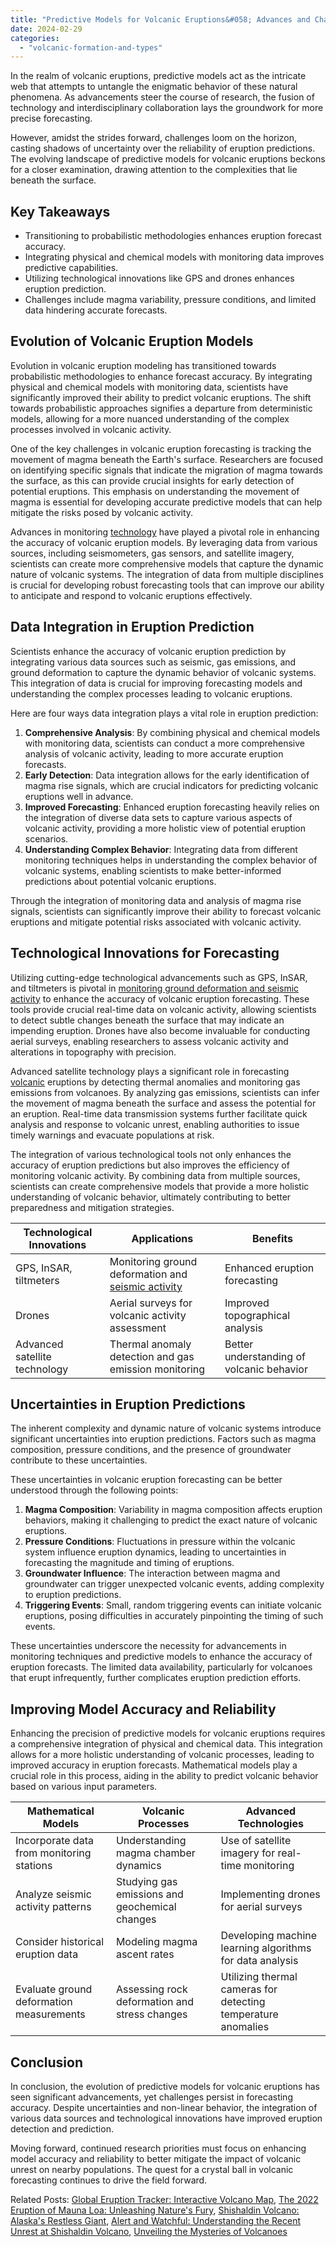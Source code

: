 ```yaml
---
title: "Predictive Models for Volcanic Eruptions&#058; Advances and Challenges"
date: 2024-02-29
categories: 
  - "volcanic-formation-and-types"
---
```


In the realm of volcanic eruptions, predictive models act as the intricate web that attempts to untangle the enigmatic behavior of these natural phenomena. As advancements steer the course of research, the fusion of technology and interdisciplinary collaboration lays the groundwork for more precise forecasting.

However, amidst the strides forward, challenges loom on the horizon, casting shadows of uncertainty over the reliability of eruption predictions. The evolving landscape of predictive models for volcanic eruptions beckons for a closer examination, drawing attention to the complexities that lie beneath the surface.

## Key Takeaways

- Transitioning to probabilistic methodologies enhances eruption forecast accuracy.
- Integrating physical and chemical models with monitoring data improves predictive capabilities.
- Utilizing technological innovations like GPS and drones enhances eruption prediction.
- Challenges include magma variability, pressure conditions, and limited data hindering accurate forecasts.

## Evolution of Volcanic Eruption Models

Evolution in volcanic eruption modeling has transitioned towards probabilistic methodologies to enhance forecast accuracy. By integrating physical and chemical models with monitoring data, scientists have significantly improved their ability to predict volcanic eruptions. The shift towards probabilistic approaches signifies a departure from deterministic models, allowing for a more nuanced understanding of the complex processes involved in volcanic activity.

One of the key challenges in volcanic eruption forecasting is tracking the movement of magma beneath the Earth's surface. Researchers are focused on identifying specific signals that indicate the migration of magma towards the surface, as this can provide crucial insights for early detection of potential eruptions. This emphasis on understanding the movement of magma is essential for developing accurate predictive models that can help mitigate the risks posed by volcanic activity.

Advances in monitoring [technology](https://magmamatters.com/geothermal-energy-and-its-volcanic-origins/ "Geothermal Energy and Its Volcanic Origins") have played a pivotal role in enhancing the accuracy of volcanic eruption models. By leveraging data from various sources, including seismometers, gas sensors, and satellite imagery, scientists can create more comprehensive models that capture the dynamic nature of volcanic systems. The integration of data from multiple disciplines is crucial for developing robust forecasting tools that can improve our ability to anticipate and respond to volcanic eruptions effectively.

## Data Integration in Eruption Prediction

Scientists enhance the accuracy of volcanic eruption prediction by integrating various data sources such as seismic, gas emissions, and ground deformation to capture the dynamic behavior of volcanic systems. This integration of data is crucial for improving forecasting models and understanding the complex processes leading to volcanic eruptions.

Here are four ways data integration plays a vital role in eruption prediction:

1. **Comprehensive Analysis**: By combining physical and chemical models with monitoring data, scientists can conduct a more comprehensive analysis of volcanic activity, leading to more accurate eruption forecasts.
2. **Early Detection**: Data integration allows for the early identification of magma rise signals, which are crucial indicators for predicting volcanic eruptions well in advance.
3. **Improved Forecasting**: Enhanced eruption forecasting heavily relies on the integration of diverse data sets to capture various aspects of volcanic activity, providing a more holistic view of potential eruption scenarios.
4. **Understanding Complex Behavior**: Integrating data from different monitoring techniques helps in understanding the complex behavior of volcanic systems, enabling scientists to make better-informed predictions about potential volcanic eruptions.

Through the integration of monitoring data and analysis of magma rise signals, scientists can significantly improve their ability to forecast volcanic eruptions and mitigate potential risks associated with volcanic activity.

## Technological Innovations for Forecasting

Utilizing cutting-edge technological advancements such as GPS, InSAR, and tiltmeters is pivotal in [monitoring ground deformation and seismic activity](https://magmamatters.com/the-art-and-science-of-volcano-monitoring/ "The Art and Science of Volcano Monitoring") to enhance the accuracy of volcanic eruption forecasting. These tools provide crucial real-time data on volcanic activity, allowing scientists to detect subtle changes beneath the surface that may indicate an impending eruption. Drones have also become invaluable for conducting aerial surveys, enabling researchers to assess volcanic activity and alterations in topography with precision.

Advanced satellite technology plays a significant role in forecasting [volcanic](https://magmamatters.com/the-role-of-volcanoes-in-earths-carbon-cycle-5/ "The Role Of Volcanoes In Earth’s Carbon Cycle") eruptions by detecting thermal anomalies and monitoring gas emissions from volcanoes. By analyzing gas emissions, scientists can infer the movement of magma beneath the surface and assess the potential for an eruption. Real-time data transmission systems further facilitate quick analysis and response to volcanic unrest, enabling authorities to issue timely warnings and evacuate populations at risk.

The integration of various technological tools not only enhances the accuracy of eruption predictions but also improves the efficiency of monitoring volcanic activity. By combining data from multiple sources, scientists can create comprehensive models that provide a more holistic understanding of volcanic behavior, ultimately contributing to better preparedness and mitigation strategies.

| Technological Innovations | Applications | Benefits |
| --- | --- | --- |
| GPS, InSAR, tiltmeters | Monitoring ground deformation and [seismic activity](https://magmamatters.com/understanding-volcanic-formation-a-comprehensive-guide/ "Understanding Volcanic Formation: A Comprehensive Guide") | Enhanced eruption forecasting |
| Drones | Aerial surveys for volcanic activity assessment | Improved topographical analysis |
| Advanced satellite technology | Thermal anomaly detection and gas emission monitoring | Better understanding of volcanic behavior |

## Uncertainties in Eruption Predictions

The inherent complexity and dynamic nature of volcanic systems introduce significant uncertainties into eruption predictions. Factors such as magma composition, pressure conditions, and the presence of groundwater contribute to these uncertainties.

These uncertainties in volcanic eruption forecasting can be better understood through the following points:

1. **Magma Composition**: Variability in magma composition affects eruption behaviors, making it challenging to predict the exact nature of volcanic eruptions.
2. **Pressure Conditions**: Fluctuations in pressure within the volcanic system influence eruption dynamics, leading to uncertainties in forecasting the magnitude and timing of eruptions.
3. **Groundwater Influence**: The interaction between magma and groundwater can trigger unexpected volcanic events, adding complexity to eruption predictions.
4. **Triggering Events**: Small, random triggering events can initiate volcanic eruptions, posing difficulties in accurately pinpointing the timing of such events.

These uncertainties underscore the necessity for advancements in monitoring techniques and predictive models to enhance the accuracy of eruption forecasts. The limited data availability, particularly for volcanoes that erupt infrequently, further complicates eruption prediction efforts.

## Improving Model Accuracy and Reliability

Enhancing the precision of predictive models for volcanic eruptions requires a comprehensive integration of physical and chemical data. This integration allows for a more holistic understanding of volcanic processes, leading to improved accuracy in eruption forecasts. Mathematical models play a crucial role in this process, aiding in the ability to predict volcanic behavior based on various input parameters.

| Mathematical Models | Volcanic Processes | Advanced Technologies |
| --- | --- | --- |
| Incorporate data from monitoring stations | Understanding magma chamber dynamics | Use of satellite imagery for real-time monitoring |
| Analyze seismic activity patterns | Studying gas emissions and geochemical changes | Implementing drones for aerial surveys |
| Consider historical eruption data | Modeling magma ascent rates | Developing machine learning algorithms for data analysis |
| Evaluate ground deformation measurements | Assessing rock deformation and stress changes | Utilizing thermal cameras for detecting temperature anomalies |

## Conclusion

In conclusion, the evolution of predictive models for volcanic eruptions has seen significant advancements, yet challenges persist in forecasting accuracy. Despite uncertainties and non-linear behavior, the integration of various data sources and technological innovations have improved eruption detection and prediction.

Moving forward, continued research priorities must focus on enhancing model accuracy and reliability to better mitigate the impact of volcanic unrest on nearby populations. The quest for a crystal ball in volcanic forecasting continues to drive the field forward.

Related Posts: [Global Eruption Tracker: Interactive Volcano Map](https://magmamatters.com/global-eruption-tracker-interactive-volcano-map/), [The 2022 Eruption of Mauna Loa: Unleashing Nature's Fury](https://magmamatters.com/the-2022-eruption-of-mauna-loa-unleashing-natures-fury/), [Shishaldin Volcano: Alaska's Restless Giant](https://magmamatters.com/shishaldin-volcano-alaskas-restless-giant/), [Alert and Watchful: Understanding the Recent Unrest at Shishaldin Volcano](https://magmamatters.com/alert-and-watchful-understanding-the-recent-unrest-at-shishaldin-volcano/), [Unveiling the Mysteries of Volcanoes](https://magmamatters.com/unveiling-the-mysteries-of-volcanoes/)
